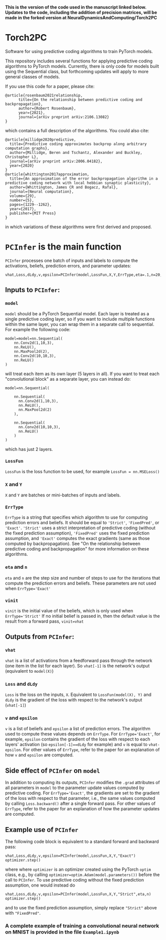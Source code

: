 **This is the version of the code used in the manuscript linked below. Updates to the code, including the addition of precision matrices, will be made in the forked version at NeuralDynamicsAndComputing/Torch2PC**

# Torch2PC
Software for using predictive coding algorithms to train PyTorch models.

This repository includes several functions for applying predictive coding algorithms to PyTorch models. Currently, there is only code for models built using the Sequential class, but forthcoming updates will apply to more general classes of models. 

If you use this code for a paper, please cite:
```
@article{rosenbaum2021relationship,
      title={On the relationship between predictive coding and backpropagation}, 
      author={Robert Rosenbaum},
      year={2021},
      journal={arXiv preprint arXiv:2106.13082}
}
```
which contains a full description of the algorithms. You could also cite: 
```
@article{millidge2020predictive,
  title={Predictive coding approximates backprop along arbitrary computation graphs},
  author={Millidge, Beren and Tschantz, Alexander and Buckley, Christopher L},
  journal={arXiv preprint arXiv:2006.04182},
  year={2020}
}
@article{whittington2017approximation,
  title={An approximation of the error backpropagation algorithm in a predictive coding network with local hebbian synaptic plasticity},
  author={Whittington, James CR and Bogacz, Rafal},
  journal={Neural computation},
  volume={29},
  number={5},
  pages={1229--1262},
  year={2017},
  publisher={MIT Press}
}
```
in which variations of these algorithms were first derived and proposed.


# `PCInfer` is the main function

`PCInfer` processes one batch of inputs and labels to compute the activations, beliefs, prediction errors, and parameter updates:
```
vhat,Loss,dLdy,v,epsilon=PCInfer(model,LossFun,X,Y,ErrType,eta=.1,n=20,vinit=None)
```

## Inputs to `PCInfer`: 

###  `model` 

`model` should be a PyTorch Sequential model. Each layer is treated as a single predictive coding layer, so if you want to include multiple functions within the same layer, you can wrap them in a separate call to sequential. For example the following code:
```
model=model=nn.Sequential(    
    nn.Conv2d(1,10,3),
    nn.ReLU(),
    nn.MaxPool2d(2),
    nn.Conv2d(10,10,3),
    nn.ReLU()
)
```
will treat each item as its own layer (5 layers in all). If you want to treat each "convolutional block" as a separate layer, you can instead do:
```
model=nn.Sequential(
    
    nn.Sequential(
      nn.Conv2d(1,10,3),
      nn.ReLU(),
      nn.MaxPool2d(2)
    ),
    
    nn.Sequential(
      nn.Conv2d(10,10,3),
      nn.ReLU()
    )
)
```
which has just 2 layers.

###  `LossFun`

`LossFun` is the loss function to be used, for example `LossFun = nn.MSELoss()`

###  `X` and `Y`
`X` and `Y` are batches or mini-batches of inputs and labels.

###  `ErrType`

`ErrType` is a string that specifies which algorithm to use for computing prediction errors and beliefs. It should be equal to `'Strict'`, `'FixedPred'`, or `'Exact'`. `'Strict'` uses a strict interpretation of predictive coding (without the fixed prediction assumption), `'FixedPred'` uses the fixed prediction assumption, and `'Exact'` computes the exact gradients (same as those computed by backpropagation). See "On the relationship between predictive coding and backpropagation" for more information on these algorithms.

###  `eta` and `n`

`eta` and `n` are the step size and number of steps to use for the iterations that compute the prediction errors and beliefs. These parameters are not used when `ErrType='Exact'`

### `vinit`

`vinit` is the initial value of the beliefs, which is only used when `ErrType='Strict'` If no initial belief is passed in, then the default value is the result from a forward pass, `vinit=vhat` 

## Outputs from `PCInfer`: 

###  `vhat`

`vhat` is a list of activations from a feedforward pass through the network (one item in the list for each layer). So `vhat[-1]` is the network's output (equivalent to `model(X)`)

### `Loss` and `dLdy`

`Loss` is the loss on the inputs, `X`. Equivalent to `LossFun(model(X), Y)` and `dLdy` is the gradient of the loss with respect to the network's output (`vhat[-1]`)

###  `v` and `epsilon`

`v` is a list of beliefs and `epsilon` a list of prediction errors. The algorithm used to compute these values depends on `ErrType`. For `ErrType='Exact'`, for example, `epsilon` contains the gradient of the loss with respect to each layers' activation (so `epsilon[-1]==dLdy` for example) and `v` is equal to `vhat-epsilon`. For other values of `ErrType`, refer to the paper for an explanation of how `v` and `epsilon` are computed.

## Side effect of `PCInfer` on `model`

In addition to computing its outputs, `PCInfer` modifies the `.grad` attributes of all parameters in `model` to the parameter update values computed by predictive coding. For `ErrType='Exact'`, the gradients are set to the gradient of the loss with respect to that parameter, i.e., the same values computed by calling `Loss.backward()` after a single forward pass. For other values of `ErrType`, refer to the paper for an explanation of how the parameter updates are computed.

## Example use of `PCInfer`

The following code block is equivalent to a standard forward and backward pass:
```
vhat,Loss,dLdy,v,epsilon=PCInfer(model,LossFun,X,Y,"Exact")
optimizer.step()
```
where where `optimizer` is an optimizer created using the PyTorch `optim` class, e.g., by calling `optimizer=optim.Adam(model.parameters())` before the call to `PCInfer`. To use predictive coding without the fixed prediction assumption, one would instead do
```
vhat,Loss,dLdy,v,epsilon=PCInfer(model,LossFun,X,Y,"Strict",eta,n)
optimizer.step()
```
and to use the fixed prediction assumption, simply replace `"Strict"` above with `"FixedPred"`.

### A complete example of training a convolutional neural network on MNIST is provided in the file `Example1.ipynb`
